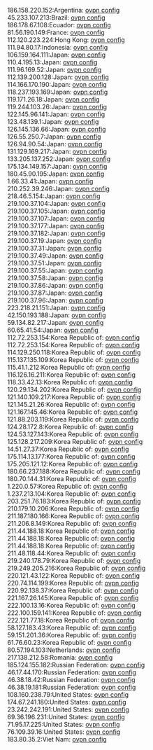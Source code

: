 186.158.220.152:Argentina: [ovpn config](vpn/186_158_220_152.ovpn)  
45.233.107.213:Brazil: [ovpn config](vpn/45_233_107_213.ovpn)  
186.178.67.108:Ecuador: [ovpn config](vpn/186_178_67_108.ovpn)  
81.56.190.149:France: [ovpn config](vpn/81_56_190_149.ovpn)  
112.120.223.224:Hong Kong: [ovpn config](vpn/112_120_223_224.ovpn)  
111.94.80.17:Indonesia: [ovpn config](vpn/111_94_80_17.ovpn)  
106.159.164.111:Japan: [ovpn config](vpn/106_159_164_111.ovpn)  
110.4.195.13:Japan: [ovpn config](vpn/110_4_195_13.ovpn)  
111.96.169.52:Japan: [ovpn config](vpn/111_96_169_52.ovpn)  
112.139.200.128:Japan: [ovpn config](vpn/112_139_200_128.ovpn)  
114.166.170.190:Japan: [ovpn config](vpn/114_166_170_190.ovpn)  
118.237.193.169:Japan: [ovpn config](vpn/118_237_193_169.ovpn)  
119.171.26.18:Japan: [ovpn config](vpn/119_171_26_18.ovpn)  
119.244.103.26:Japan: [ovpn config](vpn/119_244_103_26.ovpn)  
122.145.96.141:Japan: [ovpn config](vpn/122_145_96_141.ovpn)  
123.48.139.1:Japan: [ovpn config](vpn/123_48_139_1.ovpn)  
126.145.136.66:Japan: [ovpn config](vpn/126_145_136_66.ovpn)  
126.55.250.7:Japan: [ovpn config](vpn/126_55_250_7.ovpn)  
126.94.90.54:Japan: [ovpn config](vpn/126_94_90_54.ovpn)  
131.129.169.217:Japan: [ovpn config](vpn/131_129_169_217.ovpn)  
133.205.137.252:Japan: [ovpn config](vpn/133_205_137_252.ovpn)  
175.134.149.157:Japan: [ovpn config](vpn/175_134_149_157.ovpn)  
180.45.90.195:Japan: [ovpn config](vpn/180_45_90_195.ovpn)  
1.66.33.41:Japan: [ovpn config](vpn/1_66_33_41.ovpn)  
210.252.39.246:Japan: [ovpn config](vpn/210_252_39_246.ovpn)  
218.46.5.154:Japan: [ovpn config](vpn/218_46_5_154.ovpn)  
219.100.37.104:Japan: [ovpn config](vpn/219_100_37_104.ovpn)  
219.100.37.105:Japan: [ovpn config](vpn/219_100_37_105.ovpn)  
219.100.37.107:Japan: [ovpn config](vpn/219_100_37_107.ovpn)  
219.100.37.177:Japan: [ovpn config](vpn/219_100_37_177.ovpn)  
219.100.37.182:Japan: [ovpn config](vpn/219_100_37_182.ovpn)  
219.100.37.19:Japan: [ovpn config](vpn/219_100_37_19.ovpn)  
219.100.37.31:Japan: [ovpn config](vpn/219_100_37_31.ovpn)  
219.100.37.49:Japan: [ovpn config](vpn/219_100_37_49.ovpn)  
219.100.37.51:Japan: [ovpn config](vpn/219_100_37_51.ovpn)  
219.100.37.55:Japan: [ovpn config](vpn/219_100_37_55.ovpn)  
219.100.37.58:Japan: [ovpn config](vpn/219_100_37_58.ovpn)  
219.100.37.86:Japan: [ovpn config](vpn/219_100_37_86.ovpn)  
219.100.37.87:Japan: [ovpn config](vpn/219_100_37_87.ovpn)  
219.100.37.96:Japan: [ovpn config](vpn/219_100_37_96.ovpn)  
223.218.21.151:Japan: [ovpn config](vpn/223_218_21_151.ovpn)  
42.150.193.188:Japan: [ovpn config](vpn/42_150_193_188.ovpn)  
59.134.82.217:Japan: [ovpn config](vpn/59_134_82_217.ovpn)  
60.65.41.54:Japan: [ovpn config](vpn/60_65_41_54.ovpn)  
112.72.253.154:Korea Republic of: [ovpn config](vpn/112_72_253_154.ovpn)  
112.72.253.154:Korea Republic of: [ovpn config](vpn/112_72_253_154.ovpn)  
114.129.250.118:Korea Republic of: [ovpn config](vpn/114_129_250_118.ovpn)  
115.137.135.109:Korea Republic of: [ovpn config](vpn/115_137_135_109.ovpn)  
115.41.1.212:Korea Republic of: [ovpn config](vpn/115_41_1_212.ovpn)  
116.126.16.211:Korea Republic of: [ovpn config](vpn/116_126_16_211.ovpn)  
118.33.42.13:Korea Republic of: [ovpn config](vpn/118_33_42_13.ovpn)  
120.29.134.202:Korea Republic of: [ovpn config](vpn/120_29_134_202.ovpn)  
121.140.109.217:Korea Republic of: [ovpn config](vpn/121_140_109_217.ovpn)  
121.145.21.26:Korea Republic of: [ovpn config](vpn/121_145_21_26.ovpn)  
121.167.145.46:Korea Republic of: [ovpn config](vpn/121_167_145_46.ovpn)  
121.88.203.119:Korea Republic of: [ovpn config](vpn/121_88_203_119.ovpn)  
124.28.172.8:Korea Republic of: [ovpn config](vpn/124_28_172_8.ovpn)  
124.53.127.143:Korea Republic of: [ovpn config](vpn/124_53_127_143.ovpn)  
125.128.217.209:Korea Republic of: [ovpn config](vpn/125_128_217_209.ovpn)  
14.51.27.37:Korea Republic of: [ovpn config](vpn/14_51_27_37.ovpn)  
175.114.13.177:Korea Republic of: [ovpn config](vpn/175_114_13_177.ovpn)  
175.205.121.12:Korea Republic of: [ovpn config](vpn/175_205_121_12.ovpn)  
180.66.237.188:Korea Republic of: [ovpn config](vpn/180_66_237_188.ovpn)  
180.70.144.31:Korea Republic of: [ovpn config](vpn/180_70_144_31.ovpn)  
1.220.0.57:Korea Republic of: [ovpn config](vpn/1_220_0_57.ovpn)  
1.237.213.104:Korea Republic of: [ovpn config](vpn/1_237_213_104.ovpn)  
203.251.76.183:Korea Republic of: [ovpn config](vpn/203_251_76_183.ovpn)  
210.179.10.206:Korea Republic of: [ovpn config](vpn/210_179_10_206.ovpn)  
211.187.180.166:Korea Republic of: [ovpn config](vpn/211_187_180_166.ovpn)  
211.206.8.149:Korea Republic of: [ovpn config](vpn/211_206_8_149.ovpn)  
211.44.188.18:Korea Republic of: [ovpn config](vpn/211_44_188_18.ovpn)  
211.44.188.18:Korea Republic of: [ovpn config](vpn/211_44_188_18.ovpn)  
211.44.188.18:Korea Republic of: [ovpn config](vpn/211_44_188_18.ovpn)  
211.48.118.44:Korea Republic of: [ovpn config](vpn/211_48_118_44.ovpn)  
219.240.178.79:Korea Republic of: [ovpn config](vpn/219_240_178_79.ovpn)  
219.249.205.216:Korea Republic of: [ovpn config](vpn/219_249_205_216.ovpn)  
220.121.43.122:Korea Republic of: [ovpn config](vpn/220_121_43_122.ovpn)  
220.74.114.199:Korea Republic of: [ovpn config](vpn/220_74_114_199.ovpn)  
220.92.138.37:Korea Republic of: [ovpn config](vpn/220_92_138_37.ovpn)  
221.167.26.145:Korea Republic of: [ovpn config](vpn/221_167_26_145.ovpn)  
222.100.13.16:Korea Republic of: [ovpn config](vpn/222_100_13_16.ovpn)  
222.100.159.141:Korea Republic of: [ovpn config](vpn/222_100_159_141.ovpn)  
222.121.77.18:Korea Republic of: [ovpn config](vpn/222_121_77_18.ovpn)  
58.127.183.43:Korea Republic of: [ovpn config](vpn/58_127_183_43.ovpn)  
59.151.201.36:Korea Republic of: [ovpn config](vpn/59_151_201_36.ovpn)  
61.76.60.23:Korea Republic of: [ovpn config](vpn/61_76_60_23.ovpn)  
80.57.194.103:Netherlands: [ovpn config](vpn/80_57_194_103.ovpn)  
217.138.212.58:Romania: [ovpn config](vpn/217_138_212_58.ovpn)  
185.124.155.182:Russian Federation: [ovpn config](vpn/185_124_155_182.ovpn)  
46.17.44.170:Russian Federation: [ovpn config](vpn/46_17_44_170.ovpn)  
46.38.18.42:Russian Federation: [ovpn config](vpn/46_38_18_42.ovpn)  
46.38.19.181:Russian Federation: [ovpn config](vpn/46_38_19_181.ovpn)  
108.160.238.79:United States: [ovpn config](vpn/108_160_238_79.ovpn)  
174.67.241.180:United States: [ovpn config](vpn/174_67_241_180.ovpn)  
23.242.242.191:United States: [ovpn config](vpn/23_242_242_191.ovpn)  
69.36.196.231:United States: [ovpn config](vpn/69_36_196_231.ovpn)  
71.95.17.225:United States: [ovpn config](vpn/71_95_17_225.ovpn)  
76.109.39.16:United States: [ovpn config](vpn/76_109_39_16.ovpn)  
183.80.35.2:Viet Nam: [ovpn config](vpn/183_80_35_2.ovpn)  
